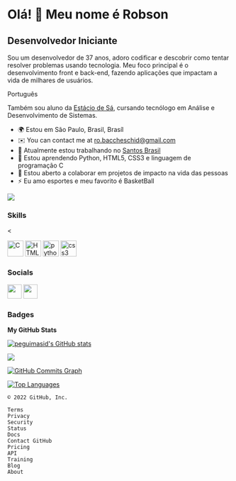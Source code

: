 Olá! 👋 Meu nome é Robson
==========================

Desenvolvedor Iniciante
-----------------------------

Sou um desenvolvedor de 37 anos, adoro codificar e descobrir como tentar resolver problemas usando tecnologia. Meu foco principal é o desenvolvimento front e back-end, fazendo aplicações que impactam a vida de milhares de usuários.

Português

Também sou aluno da [Estácio de Sá](https://estacio.br/), cursando tecnólogo em Análise e Desenvolvimento de Sistemas.

* 🌍  Estou em São Paulo, Brasil, Brasíl
* ✉️  You can contact me at [ro.baccheschid@gmail.com](mailto:ro.baccheschi@gmail.com)
* 🚀  Atualmente estou trabalhando no [Santos Brasil](https://www.santosbrasil.com.br/v2021/)
* 🧠  Estou aprendendo Python, HTML5, CSS3 e linguagem de programação C
* 🤝  Estou aberto a colaborar em projetos de impacto na vida das pessoas
* ⚡  Eu amo esportes e meu favorito é BasketBall

<a href="https://www.github.com/peguimasid" target="_blank" rel="noreferrer"><img
src="https://img.shields.io/github/followers/RobsonBaccheschi?logo=github&style=for-the-badge&color=3382ed&labelColor=171717" /></a>

### Skills

<<p align="left">

<a href="https://docs.microsoft.com/en-us/cpp/?view=msvc-170" target="_blank" rel="noreferrer"><img src="https://raw.githubusercontent.com/danielcranney/readme-generator/main/public/icons/skills/c-colored.svg" width="36" height="36" alt="C" /></a>
<a href="https://developer.mozilla.org/en-US/docs/Glossary/HTML5" target="_blank" rel="noreferrer"><img src="https://raw.githubusercontent.com/danielcranney/readme-generator/main/public/icons/skills/html5-colored.svg" width="36" height="36" alt="HTML5" /></a>
<a href="https://python.com/" target="_blank" rel="noreferrer"><img src="https://raw.githubusercontent.com/danielcranney/readme-generator/main/public/icons/skills/python-colored.svg" width="36" height="36" alt="python" /></a>
<a href="https://css3.com/" target="_blank" rel="noreferrer"><img src="https://raw.githubusercontent.com/danielcranney/readme-generator/main/public/icons/skills/css3-colored.svg" width="36" height="36" alt="css3" /></a>    


</p>

### Socials

<p align="left"> 

<a href="https://www.github.com/RobsonBaccheschi" target="_blank" rel="noreferrer"><img src="https://raw.githubusercontent.com/danielcranney/readme-generator/main/public/icons/socials/github-dark.svg" width="32" height="32" /></a> 
<a href="https://www.linkedin.com/in/robson-baccheschi-chaves-aaa919199" target="_blank" rel="noreferrer"><img src="https://raw.githubusercontent.com/danielcranney/readme-generator/main/public/icons/socials/linkedin.svg" width="32" height="32" /></a> 

### Badges

<b>My GitHub Stats</b>

<a href="http://www.github.com/RobsonBaccheschi"><img src="https://github-readme-stats-RobsonBaccheschi.vercel.app/api?username=RobsonBaccheschi&show_icons=true&hide=&count_private=true&title_color=3382ed&text_color=ffffff&icon_color=3382ed&bg_color=171717&hide_border=true&show_icons=true" alt="peguimasid's GitHub stats" /></a>

<a href="http://www.github.com/RobsonBaccheschi"><img src="https://github-readme-streak-stats.herokuapp.com/?user=RobsonBaccheschi&stroke=ffffff&background=171717&ring=3382ed&fire=3382ed&currStreakNum=ffffff&currStreakLabel=3382ed&sideNums=ffffff&sideLabels=ffffff&dates=ffffff&hide_border=true" /></a>

<a href="http://www.github.com/RobsonBaccheschi"><img src="https://activity-graph.herokuapp.com/graph?username=RobsonBaccheschi&bg_color=171717&color=ffffff&line=3382ed&point=ffffff&area_color=171717&area=true&hide_border=true&custom_title=GitHub%20Commits%20Graph" alt="GitHub Commits Graph" /></a>

<a href="https://github.com/RobsonBaccheschi" align="left"><img src="https://github-readme-stats-RobsonBaccheschi.vercel.app/api/top-langs/?username=RobsonBaccheschi&layout=compact&title_color=3382ed&text_color=ffffff&icon_color=3382ed&bg_color=171717&hide_border=true&locale=en&custom_title=Top%20%Languages" alt="Top Languages" /></a>



    © 2022 GitHub, Inc.

    Terms
    Privacy
    Security
    Status
    Docs
    Contact GitHub
    Pricing
    API
    Training
    Blog
    About


